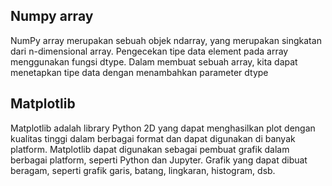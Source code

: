 ## Numpy array
NumPy array merupakan sebuah objek ndarray, yang merupakan singkatan dari n-dimensional array. Pengecekan tipe data element pada array menggunakan fungsi dtype. Dalam membuat sebuah array, kita dapat menetapkan tipe data dengan menambahkan parameter dtype

## Matplotlib
Matplotlib adalah library Python 2D yang dapat menghasilkan plot dengan kualitas  tinggi dalam berbagai format dan dapat digunakan di banyak platform.
Matplotlib dapat digunakan sebagai pembuat grafik dalam berbagai platform, seperti Python dan Jupyter. Grafik yang dapat dibuat beragam, seperti grafik garis, batang, lingkaran, histogram, dsb.